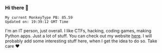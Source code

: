 ### Hi there 👋
<!-- PB START -->
```
My current MonkeyType PB: 85.59
Updated on: 19:39:12 GMT Time
```
<!-- PB END -->
I'm an IT person, just overall. I like CTFs, hacking, coding games, making Python apps. Just a lot of stuff.
You can check out my website [here](https://skill3472.github.io/).
I will probably add some interesting stuff here, when I get the idea to do so. Take care ❤️

